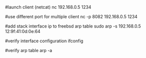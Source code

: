 #launch client (netcat)
nc 192.168.0.5 1234

#use different port for multiple client
nc -p 8082 192.168.0.5 1234

#add stack interface ip to freebsd arp table
sudo arp -s 192.168.0.5 12:9f:41:0d:0e:64

#verify interface configuration
ifconfig

#verify arp table
arp -a

